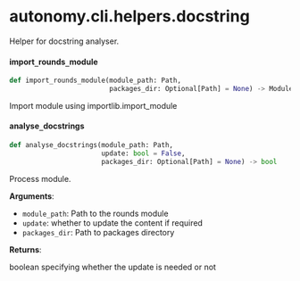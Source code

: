 <a id="autonomy.cli.helpers.docstring"></a>

# autonomy.cli.helpers.docstring

Helper for docstring analyser.

<a id="autonomy.cli.helpers.docstring.import_rounds_module"></a>

#### import`_`rounds`_`module

```python
def import_rounds_module(module_path: Path,
                         packages_dir: Optional[Path] = None) -> ModuleType
```

Import module using importlib.import_module

<a id="autonomy.cli.helpers.docstring.analyse_docstrings"></a>

#### analyse`_`docstrings

```python
def analyse_docstrings(module_path: Path,
                       update: bool = False,
                       packages_dir: Optional[Path] = None) -> bool
```

Process module.

**Arguments**:

- `module_path`: Path to the rounds module
- `update`: whether to update the content if required
- `packages_dir`: Path to packages directory

**Returns**:

boolean specifying whether the update is needed or not

